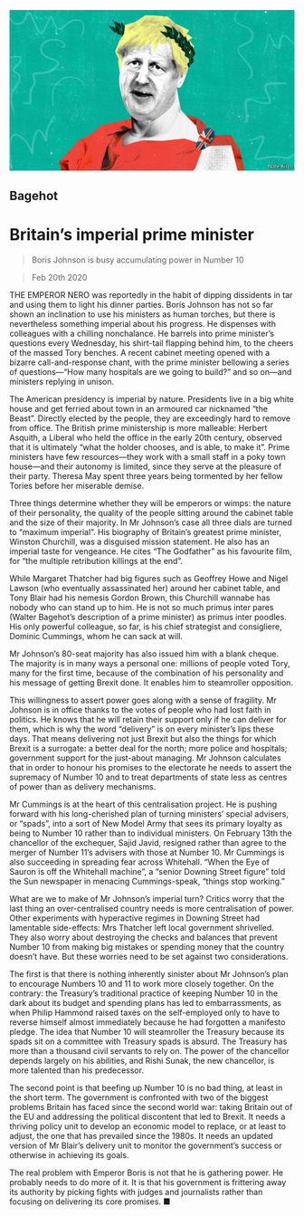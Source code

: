 ![](./images/20200222_BRD000_0.jpg)

## Bagehot

# Britain’s imperial prime minister

> Boris Johnson is busy accumulating power in Number 10

> Feb 20th 2020

THE EMPEROR NERO was reportedly in the habit of dipping dissidents in tar and using them to light his dinner parties. Boris Johnson has not so far shown an inclination to use his ministers as human torches, but there is nevertheless something imperial about his progress. He dispenses with colleagues with a chilling nonchalance. He barrels into prime minister’s questions every Wednesday, his shirt-tail flapping behind him, to the cheers of the massed Tory benches. A recent cabinet meeting opened with a bizarre call-and-response chant, with the prime minister bellowing a series of questions—“How many hospitals are we going to build?” and so on—and ministers replying in unison.

The American presidency is imperial by nature. Presidents live in a big white house and get ferried about town in an armoured car nicknamed “the Beast”. Directly elected by the people, they are exceedingly hard to remove from office. The British prime ministership is more malleable: Herbert Asquith, a Liberal who held the office in the early 20th century, observed that it is ultimately “what the holder chooses, and is able, to make it”. Prime ministers have few resources—they work with a small staff in a poky town house—and their autonomy is limited, since they serve at the pleasure of their party. Theresa May spent three years being tormented by her fellow Tories before her miserable demise.

Three things determine whether they will be emperors or wimps: the nature of their personality, the quality of the people sitting around the cabinet table and the size of their majority. In Mr Johnson’s case all three dials are turned to “maximum imperial”. His biography of Britain’s greatest prime minister, Winston Churchill, was a disguised mission statement. He also has an imperial taste for vengeance. He cites “The Godfather” as his favourite film, for “the multiple retribution killings at the end”.

While Margaret Thatcher had big figures such as Geoffrey Howe and Nigel Lawson (who eventually assassinated her) around her cabinet table, and Tony Blair had his nemesis Gordon Brown, this Churchill wannabe has nobody who can stand up to him. He is not so much primus inter pares (Walter Bagehot’s description of a prime minister) as primus inter poodles. His only powerful colleague, so far, is his chief strategist and consigliere, Dominic Cummings, whom he can sack at will.

Mr Johnson’s 80-seat majority has also issued him with a blank cheque. The majority is in many ways a personal one: millions of people voted Tory, many for the first time, because of the combination of his personality and his message of getting Brexit done. It enables him to steamroller opposition.

This willingness to assert power goes along with a sense of fragility. Mr Johnson is in office thanks to the votes of people who had lost faith in politics. He knows that he will retain their support only if he can deliver for them, which is why the word “delivery” is on every minister’s lips these days. That means delivering not just Brexit but also the things for which Brexit is a surrogate: a better deal for the north; more police and hospitals; government support for the just-about managing. Mr Johnson calculates that in order to honour his promises to the electorate he needs to assert the supremacy of Number 10 and to treat departments of state less as centres of power than as delivery mechanisms.

Mr Cummings is at the heart of this centralisation project. He is pushing forward with his long-cherished plan of turning ministers’ special advisers, or “spads”, into a sort of New Model Army that sees its primary loyalty as being to Number 10 rather than to individual ministers. On February 13th the chancellor of the exchequer, Sajid Javid, resigned rather than agree to the merger of Number 11’s advisers with those at Number 10. Mr Cummings is also succeeding in spreading fear across Whitehall. “When the Eye of Sauron is off the Whitehall machine”, a “senior Downing Street figure” told the Sun newspaper in menacing Cummings-speak, “things stop working.”

What are we to make of Mr Johnson’s imperial turn? Critics worry that the last thing an over-centralised country needs is more centralisation of power. Other experiments with hyperactive regimes in Downing Street had lamentable side-effects: Mrs Thatcher left local government shrivelled. They also worry about destroying the checks and balances that prevent Number 10 from making big mistakes or spending money that the country doesn’t have. But these worries need to be set against two considerations.

The first is that there is nothing inherently sinister about Mr Johnson’s plan to encourage Numbers 10 and 11 to work more closely together. On the contrary: the Treasury’s traditional practice of keeping Number 10 in the dark about its budget and spending plans has led to embarrassments, as when Philip Hammond raised taxes on the self-employed only to have to reverse himself almost immediately because he had forgotten a manifesto pledge. The idea that Number 10 will steamroller the Treasury because its spads sit on a committee with Treasury spads is absurd. The Treasury has more than a thousand civil servants to rely on. The power of the chancellor depends largely on his abilities, and Rishi Sunak, the new chancellor, is more talented than his predecessor.

The second point is that beefing up Number 10 is no bad thing, at least in the short term. The government is confronted with two of the biggest problems Britain has faced since the second world war: taking Britain out of the EU and addressing the political discontent that led to Brexit. It needs a thriving policy unit to develop an economic model to replace, or at least to adjust, the one that has prevailed since the 1980s. It needs an updated version of Mr Blair’s delivery unit to monitor the government’s success or otherwise in achieving its goals.

The real problem with Emperor Boris is not that he is gathering power. He probably needs to do more of it. It is that his government is frittering away its authority by picking fights with judges and journalists rather than focusing on delivering its core promises. ■